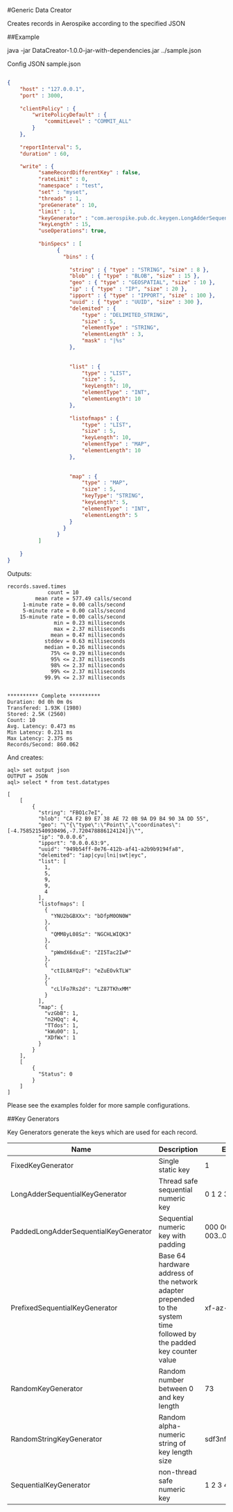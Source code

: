 #Generic Data Creator

Creates records in Aerospike according to the specified JSON 


##Example

java -jar DataCreator-1.0.0-jar-with-dependencies.jar ../sample.json

Config JSON sample.json

```json

{
	"host" : "127.0.0.1",
	"port" : 3000,
	
	"clientPolicy" : {
	  	"writePolicyDefault" : {
	  		"commitLevel" : "COMMIT_ALL"
	  	}
	},	
	
	"reportInterval": 5,
	"duration" : 60,

	"write" : {
		  "sameRecordDifferentKey" : false,
		  "rateLimit" : 0,
		  "namespace" : "test",
		  "set" : "myset",
		  "threads" : 1,
		  "preGenerate" : 10,
		  "limit" : 1,	  
		  "keyGenerator" : "com.aerospike.pub.dc.keygen.LongAdderSequentialKeyGenerator",
		  "keyLength" : 15,
		  "useOperations": true,
		  
		  "binSpecs" : [
		 		{
		 		  "bins" : {
		 		  
		 		  	"string" : { "type" : "STRING", "size" : 8 },
				  	"blob" : { "type" : "BLOB", "size" : 15 },
				  	"geo" : { "type" : "GEOSPATIAL", "size" : 10 },
				  	"ip" : { "type" : "IP", "size" : 20 },
				  	"ipport" : { "type" : "IPPORT", "size" : 100 },
				  	"uuid" : { "type" : "UUID", "size" : 300 },
				  	"delemited" : { 
				  		"type" : "DELIMITED_STRING", 
				  		"size" : 5,
				  		"elementType" : "STRING",
				  		"elementLength" : 3,
				  		"mask" : "|%s"
				  	},		 		  
		 		  
		 		  
		 		  	"list" : { 
		 		  		"type" : "LIST", 
		 		  		"size" : 5,
		 		  		"keyLength": 10,
		 		  		"elementType" : "INT",
		 		  		"elementLength": 10
		 		 	},
		 		  
		 		  	"listofmaps" : { 
		 		  		"type" : "LIST", 
		 		  		"size" : 5,
		 		  		"keyLength": 10,
		 		  		"elementType" : "MAP",
		 		  		"elementLength": 10
		 		 	},		 		  
		 		  
		 		  
		 		  	"map" : { 
		 		  		"type" : "MAP", 
		 		  		"size" : 5, 
		 		  		"keyType": "STRING",
		 		  		"keyLength": 5,
		 		  		"elementType" : "INT",
		 		  		"elementLength": 5
		 		 	}
				  }
				} 
		  ] 
		 
	}
}
```

Outputs:

```
records.saved.times
             count = 10
         mean rate = 577.49 calls/second
     1-minute rate = 0.00 calls/second
     5-minute rate = 0.00 calls/second
    15-minute rate = 0.00 calls/second
               min = 0.23 milliseconds
               max = 2.37 milliseconds
              mean = 0.47 milliseconds
            stddev = 0.63 milliseconds
            median = 0.26 milliseconds
              75% <= 0.29 milliseconds
              95% <= 2.37 milliseconds
              98% <= 2.37 milliseconds
              99% <= 2.37 milliseconds
            99.9% <= 2.37 milliseconds


********** Complete **********
Duration: 0d 0h 0m 0s
Transfered: 1.93K (1980)
Stored: 2.5K (2560)
Count: 10
Avg. Latency: 0.473 ms
Min Latency: 0.231 ms
Max Latency: 2.375 ms
Records/Second: 860.062

```
And creates:

```
aql> set output json
OUTPUT = JSON
aql> select * from test.datatypes

[
    [
        {
          "string": "FBO1c7eI",
          "blob": "CA F2 B9 E7 38 AE 72 0B 9A D9 B4 90 3A DD 55",
          "geo": "\"{\"type\":\"Point\",\"coordinates\":[-4.758521540930496,-7.720478886124124]}\"",
          "ip": "0.0.0.6",
          "ipport": "0.0.0.63:9",
          "uuid": "949b54ff-8e76-412b-af41-a2b9b9194fa8",
          "delemited": "iap|cyu|lni|swt|eyc",
          "list": [
            1,
            5,
            9,
            9,
            4
          ],
          "listofmaps": [
            {
              "YNU2bGBXXx": "bDfpM0ON0W"
            },
            {
              "QMM8yL08Sz": "NGCHLWIQK3"
            },
            {
              "pWmdX6dxuE": "ZI5Tac2IwP"
            },
            {
              "ctIL8AYQzF": "eZuEOvkTLW"
            },
            {
              "cLlFo7Rs2d": "LZ87TKhxMM"
            }
          ],
          "map": {
            "vzGbB": 1,
            "n2HQq": 4,
            "TTdos": 1,
            "kWu00": 1,
            "XDfWx": 1
          }
        }
    ],
    [
        {
          "Status": 0
        }
    ]
]

```

Please see the examples folder for more sample configurations.

##Key Generators


Key Generators generate the keys which are used for each record. 

| Name | Description | Examples |
|------|-------------|----------|
| FixedKeyGenerator | Single static key | 1 |
| LongAdderSequentialKeyGenerator | Thread safe sequential numeric key | 0 1 2 3 4 5..n |
| PaddedLongAdderSequentialKeyGenerator | Sequential numeric key with padding | 000 001 002 003..099..999 |
| PrefixedSequentialKeyGenerator | Base 64 hardware address of the network adapter prepended to the system time followed by the padded key counter value | xf-az-0001 |
| RandomKeyGenerator | Random number between 0 and key length | 73 |
| RandomStringKeyGenerator | Random alpha-numeric string of key length size| sdf3nfg56df4liu333 |
| SequentialKeyGenerator | non-thread safe numeric key | 1 2 3 4 5..n |




